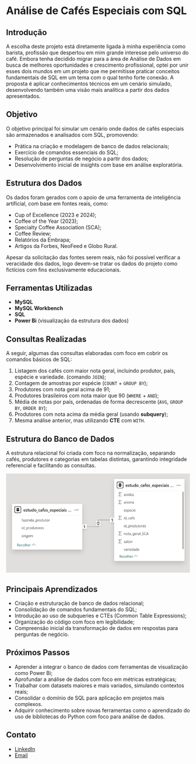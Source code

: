 # Análise de Cafés Especiais com SQL

## Introdução

A escolha deste projeto está diretamente ligada à minha experiência como barista, profissão que despertou em mim grande interesse pelo universo do café. Embora tenha decidido migrar para a área de Análise de Dados em busca de melhores oportunidades e crescimento profissional, optei por unir esses dois mundos em um projeto que me permitisse praticar conceitos fundamentais de SQL em um tema com o qual tenho forte conexão. A proposta é aplicar conhecimentos técnicos em um cenário simulado, desenvolvendo também uma visão mais analítica a partir dos dados apresentados.

## Objetivo

O objetivo principal foi simular um cenário onde dados de cafés especiais são armazenados e analisados com SQL, promovendo:

* Prática na criação e modelagem de banco de dados relacionais;
* Exercício de comandos essenciais do SQL;
* Resolução de perguntas de negócio a partir dos dados;
* Desenvolvimento inicial de insights com base em análise exploratória.

## Estrutura dos Dados

Os dados foram gerados com o apoio de uma ferramenta de inteligência artificial, com base em fontes reais, como:

* Cup of Excellence (2023 e 2024);
* Coffee of the Year (2023);
* Specialty Coffee Association (SCA);
* Coffee Review;
* Relatórios da Embrapa;
* Artigos da Forbes, NeoFeed e Globo Rural.

Apesar da solicitação das fontes serem reais, não foi possível verificar a veracidade dos dados, logo devem-se tratar os dados do projeto como fictícios com fins exclusivamente educacionais.

## Ferramentas Utilizadas

* **MySQL**
* **MySQL Workbench**
* **SQL**
* **Power Bi** (visualização da estrutura dos dados)

## Consultas Realizadas

A seguir, algumas das consultas elaboradas com foco em cobrir os comandos básicos de SQL:

1. Listagem dos cafés com maior nota geral, incluindo produtor, país, espécie e variedade. (comando `JOIN`);
2. Contagem de amostras por espécie (`COUNT` + `GROUP BY`);
3. Produtores com nota geral acima de 91;
4. Produtores brasileiros com nota maior que 90 (`WHERE` + `AND`);
5. Média de notas por país, ordenadas de forma decrescente (`AVG`, `GROUP BY`, `ORDER BY`);
6. Produtores com nota acima da média geral (usando **subquery**);
7. Mesma análise anterior, mas utilizando **CTE** com `WITH`.

## Estrutura do Banco de Dados

A estrutura relacional foi criada com foco na normalização, separando cafés, produtores e categorias em tabelas distintas, garantindo integridade referencial e facilitando as consultas.

![Estrutura do Banco de Dados](imagens/estruturabanco.png)

## Principais Aprendizados

* Criação e estruturação de banco de dados relacional;
* Consolidação de comandos fundamentais do SQL;
* Introdução ao uso de subqueries e CTEs (Common Table Expressions);
* Organização do código com foco em legibilidade;
* Compreensão inicial da transformação de dados em respostas para perguntas de negócio.

## Próximos Passos

* Aprender a integrar o banco de dados com ferramentas de visualização como Power Bi;
* Aprofundar a análise de dados com foco em métricas estratégicas;
* Trabalhar com datasets maiores e mais variados, simulando contextos reais;
* Consolidar o domínio de SQL para aplicação em projetos mais complexos.
* Adquirir conhecimento sobre novas ferramentas como o aprendizado do uso de bibliotecas do Python com foco para análise de dados.

## Contato

* [LinkedIn](https://www.linkedin.com/in/fernandomiyazato)
* [Email](mailto:mztofernando@gmail.com)